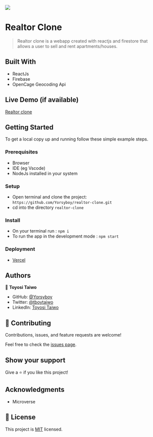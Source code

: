![](https://img.shields.io/badge/Microverse-blueviolet)

# Realtor Clone

> Realtor clone is a webapp created with reactjs and firestore that allows a user to sell and rent apartments/houses.



## Built With

- ReactJs
- Firebase
- OpenCage Geocoding Api

## Live Demo (if available)

[Realtor clone](https://realtor-clone-henna.vercel.app/)


## Getting Started

To get a local copy up and running follow these simple example steps.

### Prerequisites
- Browser
- IDE (eg Vscode)
- NodeJs installed in your system

### Setup
- Open terminal and clone the project: `https://github.com/Yorsyboy/realtor-clone.git`
- cd into the directory `realtor-clone`

### Install
- On your terminal run : `npm i`
- To run the app in the development mode : `npm start`

### Deployment

- [Vercel](https://vercel.com/)



## Authors

👤 **Toyosi Taiwo**

- GitHub: [@Yorsyboy](https://github.com/Yorsyboy)
- Twitter: [@tboytaiwo](https://twitter.com/Tboytaiwo)
- LinkedIn: [Toyosi Taiwo](https://linkedin.com/in/taiwo-toyosi)


## 🤝 Contributing

Contributions, issues, and feature requests are welcome!

Feel free to check the [issues page](../../issues/).

## Show your support

Give a ⭐️ if you like this project!

## Acknowledgments

- Microverse

## 📝 License

This project is [MIT](./LICENSE) licensed.

